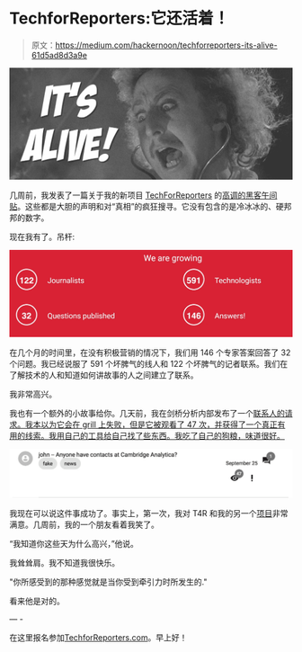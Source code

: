 # TechforReporters:它还活着！

> 原文：<https://medium.com/hackernoon/techforreporters-its-alive-61d5ad8d3a9e>

![](img/6c5df5129387b2a77a6cdec51fc7f324.png)

几周前，我发表了一篇关于我的新项目 [TechForReporters](http://techforreporters.com) 的[高调的黑客午间贴](/@johnbiggs/unleash-technology-get-freedom-8bb5cfd89a0f)。这些都是大胆的声明和对“真相”的疯狂搜寻。它没有包含的是冷冰冰的、硬邦邦的数字。

现在我有了。吊杆:

![](img/bc55180271d52ee882b2c7fb2f835b45.png)

在几个月的时间里，在没有积极营销的情况下，我们用 146 个专家答案回答了 32 个问题。我已经说服了 591 个坏脾气的线人和 122 个坏脾气的记者联系。我们在了解技术的人和知道如何讲故事的人之间建立了联系。

我非常高兴。

我也有一个额外的小故事给你。几天前，我在剑桥分析内部发布了一个[联系人的请求。我本以为它会在 grill 上失败，但是它被观看了 47 次，并获得了一个真正有用的线索。我用自己的工具给自己找了些东西。我吃了自己的狗粮，味道很好。](https://techforreporters.com/main/questions/59c8feab83922958d9dff9ac)

![](img/222085cf7e8649e40cc9d3ebcf6dfc16.png)

我现在可以说这件事成功了。事实上，第一次，我对 T4R 和我的另一个[项目](http://typewriter.plus)非常满意。几周前，我的一个朋友看着我笑了。

“我知道你这些天为什么高兴，”他说。

我耸耸肩。我不知道我很快乐。

"你所感受到的那种感觉就是当你受到牵引力时所发生的."

看来他是对的。

— -

在这里报名参加[TechforReporters.com](http://techforreporters.com)。早上好！
